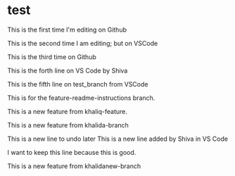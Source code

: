 # test

This is the first time I'm editing on Github

This is the second time I am editing; but on VSCode

This is the third time on Github

This is the forth line on VS Code by Shiva

This is the fifth line on test_branch from VSCode

This is for the feature-readme-instructions branch.

This is a new feature from khaliq-feature.

This is a new feature from khalida-branch

This is a new line to undo later
This is a new line added by Shiva in VS Code 

I want to keep this line because this is good.

This is a new feature from khalidanew-branch